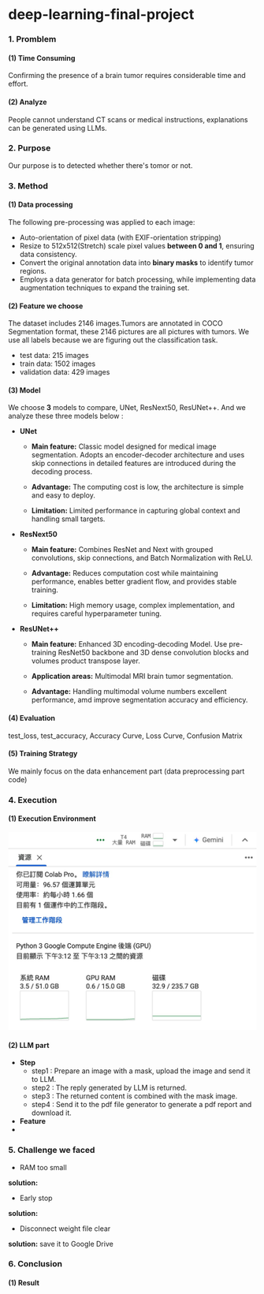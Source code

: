 # deep-learning-final-project
### 1. Promblem
#### (1) Time Consuming
Confirming the presence of a brain tumor requires considerable time and effort.
#### (2) Analyze
People cannot understand CT scans or medical instructions, explanations can be generated using LLMs.
### 2. Purpose
Our purpose is to detected whether there's tomor or not.
### 3. Method
#### (1) Data processing
The following pre-processing was applied to each image:
- Auto-orientation of pixel data (with EXIF-orientation stripping)
- Resize to 512x512(Stretch) scale pixel values **between 0 and 1**, ensuring data consistency.
- Convert the original annotation data into **binary masks** to identify tumor regions.
- Employs a data generator for batch processing, while implementing data augmentation techniques to expand the training set.

#### (2) Feature we choose
The dataset includes 2146 images.Tumors are annotated in COCO Segmentation format, these 2146 pictures are all pictures with tumors. We use all labels because we are figuring out the classification task.
- test data: 215 images
- train data: 1502 images
- validation data: 429 images

#### (3) Model
We choose **3** models to compare, UNet, ResNext50, ResUNet++. And we analyze these three models below :
- **UNet**

  - **Main feature:** Classic model designed for medical image segmentation. Adopts an encoder-decoder architecture and uses skip connections in detailed features are introduced during the decoding process.

  - **Advantage:** The computing cost is low, the architecture is simple and easy to deploy.

  - **Limitation:** Limited performance in capturing global context and handling small targets.

- **ResNext50**

  - **Main feature:** Combines ResNet and Next with grouped convolutions, skip connections, and Batch Normalization with ReLU.
    
  - **Advantage:** Reduces computation cost while maintaining performance, enables better gradient flow, and provides stable training.
 
  - **Limitation:** High memory usage, complex implementation, and requires careful hyperparameter tuning.

- **ResUNet++**

  - **Main feature:** Enhanced 3D encoding-decoding Model. Use pre-training ResNet50 backbone and 3D dense convolution blocks and volumes product transpose layer.

  - **Application areas:** Multimodal MRI brain tumor segmentation.

  - **Advantage:** Handling multimodal volume numbers excellent performance, amd improve segmentation accuracy and efficiency.

#### (4) Evaluation 
test_loss, test_accuracy, Accuracy Curve, Loss Curve, Confusion Matrix
#### (5) Training Strategy
We mainly focus on the data enhancement part (data preprocessing part code)
### 4. Execution
#### (1) Execution Environment
![image](./environment.jpg)

#### (2) LLM part
- **Step**
  - step1 : Prepare an image with a mask, upload the image and send it to LLM.
  - step2 : The reply generated by LLM is returned.
  - step3 : The returned content is combined with the mask image.
  - step4 : Send it to the pdf file generator to generate a pdf report and download it.
- **Feature**
- 
### 5. Challenge we faced
- RAM too small

**solution:**
- Early stop

**solution:** 
- Disconnect weight file clear
  
**solution:** save it to Google Drive
### 6. Conclusion
#### (1) Result

